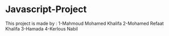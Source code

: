 # Javascript-Project
This project is made by : 1-Mahmoud Mohamed Khalifa 2-Mohamed Refaat Khalifa 3-Hamada 4-Kerlous Nabil
